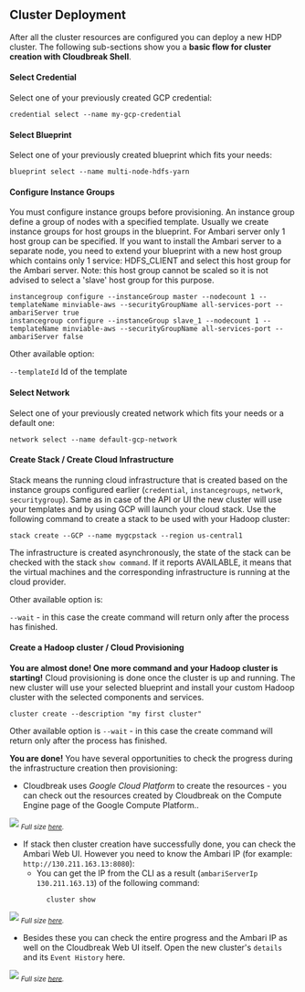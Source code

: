 ## Cluster Deployment

After all the cluster resources are configured you can deploy a new HDP cluster. The following sub-sections show 
you a **basic flow for cluster creation with Cloudbreak Shell**.

#### Select Credential

Select one of your previously created GCP credential:
```
credential select --name my-gcp-credential
```

#### Select Blueprint

Select one of your previously created blueprint which fits your needs:
```
blueprint select --name multi-node-hdfs-yarn
```

#### Configure Instance Groups

You must configure instance groups before provisioning. An instance group define a group of nodes with a specified 
template. Usually we create instance groups for host groups in the blueprint. For Ambari server only 1 host group can be specified.
If you want to install the Ambari server to a separate node, you need to extend your blueprint with a new host group
which contains only 1 service: HDFS_CLIENT and select this host group for the Ambari server. Note: this host group cannot be scaled so 
it is not advised to select a 'slave' host group for this purpose.

```
instancegroup configure --instanceGroup master --nodecount 1 --templateName minviable-aws --securityGroupName all-services-port --ambariServer true
instancegroup configure --instanceGroup slave_1 --nodecount 1 --templateName minviable-aws --securityGroupName all-services-port --ambariServer false
```
Other available option:

`--templateId` Id of the template

#### Select Network

Select one of your previously created network which fits your needs or a default one:
```
network select --name default-gcp-network
```

#### Create Stack / Create Cloud Infrastructure

Stack means the running cloud infrastructure that is created based on the instance groups configured earlier 
(`credential`, `instancegroups`, `network`, `securitygroup`). Same as in case of the API or UI the new cluster will 
use your templates and by using GCP will launch your cloud stack. Use the following command to create a 
stack to be used with your Hadoop cluster:
```
stack create --GCP --name mygcpstack --region us-central1
```
The infrastructure is created asynchronously, the state of the stack can be checked with the stack `show command`. If 
it reports AVAILABLE, it means that the virtual machines and the corresponding infrastructure is running at the cloud provider.

Other available option is:

`--wait` - in this case the create command will return only after the process has finished. 

#### Create a Hadoop cluster / Cloud Provisioning

**You are almost done! One more command and your Hadoop cluster is starting!** Cloud provisioning is done once the 
cluster is up and running. The new cluster will use your selected blueprint and install your custom Hadoop cluster 
with the selected components and services.

```
cluster create --description "my first cluster"
```
Other available option is `--wait` - in this case the create command will return only after the process has finished. 

**You are done!** You have several opportunities to check the progress during the infrastructure creation then 
provisioning:

- Cloudbreak uses *Google Cloud Platform* to create the resources - you can check out the resources created by 
Cloudbreak on the Compute Engine page of the Google Compute Platform..

![](/gcp/images/gcp-computeengine_2.png)
<sub>*Full size [here](/gcp/images/gcp-computeengine_2.png).*</sub>

- If stack then cluster creation have successfully done, you can check the Ambari Web UI. However you need to know the 
Ambari IP (for example: `http://130.211.163.13:8080`): 
    - You can get the IP from the CLI as a result (`ambariServerIp 130.211.163.13`) of the following command:
```
         cluster show
```

![](/images/ambari-dashboard_3.png)
<sub>*Full size [here](/images/ambari-dashboard_3.png).*</sub>

- Besides these you can check the entire progress and the Ambari IP as well on the Cloudbreak Web UI itself. Open the 
new cluster's `details` and its `Event History` here.

![](/gcp/images/gcp-eventhistory_2.png)
<sub>*Full size [here](/gcp/images/gcp-eventhistory_2.png).*</sub>


